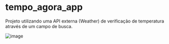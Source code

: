 # tempo_agora_app
Projeto utilizando uma API externa (Weather) de verificação de temperatura através de um campo de busca.


![image](https://user-images.githubusercontent.com/119608044/221417864-f1a20b35-5a5f-4661-a6b4-2333974405e0.png)
